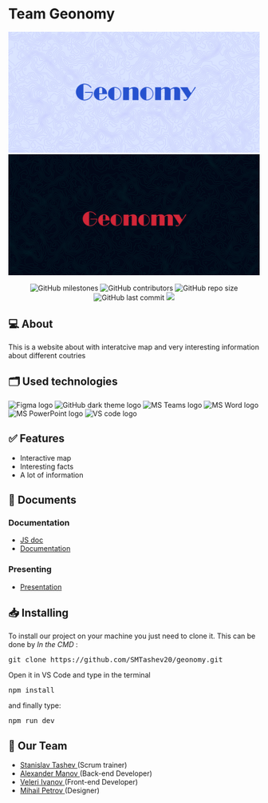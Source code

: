 # Team Geonomy

<p align = "center">
    <img src="img/logos/lightBannerFinal.jpg#gh-light-mode-only"/>
    <img src="img/logos/BlackBannerFinal.jpg#gh-dark-mode-only"/>
</p>

<p align = "center">
    <img alt="GitHub milestones" src="https://img.shields.io/github/milestones/all/SMTashev20/geonomy?style=flat-square">
    <img alt="GitHub contributors" src="https://img.shields.io/github/contributors/SMTashev20/geonomy?style=flat-square">
    <img alt="GitHub repo size" src="https://img.shields.io/github/repo-size/SMTashev20/geonomy?style=flat-square">
    <img alt="GitHub last commit" src="https://img.shields.io/github/last-commit/SMTashev20/geonomy?style=flat-square">
    <img src="https://img.shields.io/github/languages/count/SMTashev20/geonomy?style=flat-square">
</p>

## 💻 About
<p>This is a website about with interatcive map and very interesting information about different coutries</p>

## 🗂️ Used technologies
<p align="left">
    <img src="https://img.icons8.com/color/344/figma--v1.png" alt="Figma logo" width=48px/>
    <img src="https://img.icons8.com/ios/344/github--v1.png#gh-dark-mode-only" alt="GitHub dark theme logo" width=48px />
    <img src="https://img.icons8.com/color/344/microsoft-teams.png" alt = "MS Teams logo" width=48px />
    <img src="https://img.icons8.com/color/344/ms-word.png" alt="MS Word logo" width=48px />
    <img src="https://img.icons8.com/color/344/ms-powerpoint.png" alt="MS PowerPoint logo" width=48px />
    <img src="https://img.icons8.com/color/344/visual-studio-code-2019.png" alt="VS code logo" width=48px />
</p>

## ✅ Features
<ul>
    <li>Interactive map</li>
    <li>Interesting facts</li>
    <li>A lot of information</li>
</ul>


## 📄 Documents
### Documentation
  - [JS doc](https://codingburgas-my.sharepoint.com/:x:/g/personal/smtashev20_codingburgas_bg/Ecrd_m4S2kBKpss5TO_FWKwBXhatldZY82F0dBKy2u-u_w?e=hNp1eW)
  - [Documentation](https://codingburgas-my.sharepoint.com/:b:/g/personal/smtashev20_codingburgas_bg/Ea75_gKPERVDrst2_QJ3gFwBvPllIC-GBi_9BqJxX9wtiw?e=apsnOz)
### Presenting
- [Presentation](https://codingburgas-my.sharepoint.com/:w:/g/personal/smtashev20_codingburgas_bg/EdTqM0a8r9pIjn9tQe_Tv4oB-Zvg1AMdNjPzSbMeK9z1eQ?e=jezRBE)

## 📥 Installing
<p> To install our project on your machine you just need to clone it. This can be done by <I>In the CMD</I> : </p>
<pre>git clone https://github.com/SMTashev20/geonomy.git</pre>
<p>Open it in VS Code and type in the terminal <pre>npm install</pre> and finally type: <pre>npm run dev</pre></p>

## 🧒 Our Team

- <a href = "https://github.com/SMTashev20"> Stanislav Tashev </a> (Scrum trainer)
- <a href = "https://github.com/AEManov20"> Alexander Manov </a> (Back-end Developer)
- <a href = "https://github.com/VTIvanov20"> Veleri Ivanov </a> (Front-end Developer)
- <a href = "https://github.com/MMPetrov20"> Mihail Petrov </a> (Designer)
